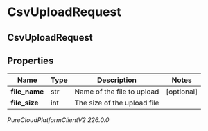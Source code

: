 # CsvUploadRequest

## CsvUploadRequest

## Properties

|Name | Type | Description | Notes|
|------------ | ------------- | ------------- | -------------|
| **file_name** | str | Name of the file to upload | [optional] |
| **file_size** | int | The size of the upload file | |



_PureCloudPlatformClientV2 226.0.0_

